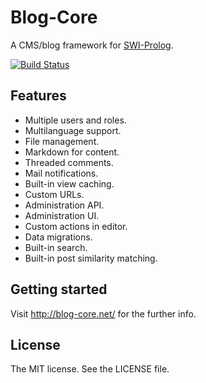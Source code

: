 # Blog-Core

A CMS/blog framework for [SWI-Prolog](http://swi-prolog.org/).

[![Build Status](https://travis-ci.org/rla/blog-core.svg)](https://travis-ci.org/rla/blog-core)

## Features

 * Multiple users and roles.
 * Multilanguage support.
 * File management.
 * Markdown for content.
 * Threaded comments.
 * Mail notifications.
 * Built-in view caching.
 * Custom URLs.
 * Administration API.
 * Administration UI.
 * Custom actions in editor.
 * Data migrations.
 * Built-in search.
 * Built-in post similarity matching.

## Getting started

Visit <http://blog-core.net/> for the further info.

## License

The MIT license. See the LICENSE file.
